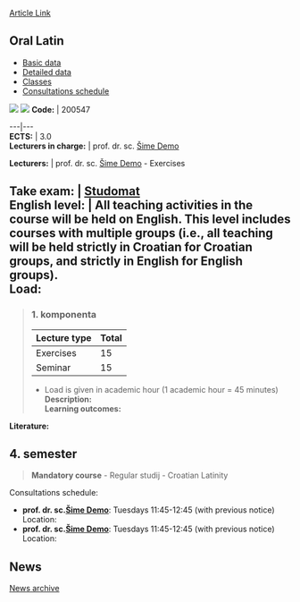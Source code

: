 [Article Link](https://www.fhs.hr/en/course/oralat_a)

## Oral Latin
  * [Basic data](https://www.fhs.hr/en/course/oralat_a#v1id-523809_273052_1_0 "Basic data")
  * [Detailed data](https://www.fhs.hr/en/course/oralat_a#v1id-523809_273052_1_1 "Detailed data")
  * [Classes](https://www.fhs.hr/en/course/oralat_a#v1id-523809_273052_1_2 "Classes")
  * [Consultations schedule](https://www.fhs.hr/en/course/oralat_a#v1id-523809_273052_1_3 "Consultations schedule")


[![](https://www.fhs.hr/img/flags/gif/hr.gif)](https://www.fhs.hr/predmet/govlat_a) [![](https://www.fhs.hr/img/flags/gif/gb.gif)](https://www.fhs.hr/en/course/oralat_a)
**Code:** |  200547  
  
---|---  
**ECTS:** |  3.0   
**Lecturers in charge:** |  prof. dr. sc. [Šime Demo](https://www.fhs.hr/staff/sime.demo)   
  
**Lecturers:** |  prof. dr. sc. [Šime Demo](https://www.fhs.hr/djelatnik/sime.demo) - Exercises  
  
**Take exam:** |  [Studomat](http://www.isvu.hr/studomat)  
**English level:** |  All teaching activities in the course will be held on English. This level includes courses with multiple groups (i.e., all teaching will be held strictly in Croatian for Croatian groups, and strictly in English for English groups).   
**Load:**  
---  
> ### 1. komponenta
> | Lecture type | Total  
> ---|---  
> Exercises | 15  
> Seminar | 15  
> * Load is given in academic hour (1 academic hour = 45 minutes)   
**Description:**  
> **Learning outcomes:**  

  
**Literature:**  

  
**4. semester**  
---  
> **Mandatory course** - Regular studij - Croatian Latinity  
>   
Consultations schedule: 
  * **prof. dr. sc.[Šime Demo](https://www.fhs.hr/staff/sime.demo)**: 
Tuesdays 11:45-12:45 (with previous notice)
Location: 
  * **prof. dr. sc.[Šime Demo](https://www.fhs.hr/djelatnik/sime.demo)**: 
Tuesdays 11:45-12:45 (with previous notice)
Location: 


## News
[News archive](https://www.fhs.hr/en/course/oralat_a?@=21cjg#news_119382 "News archive")
